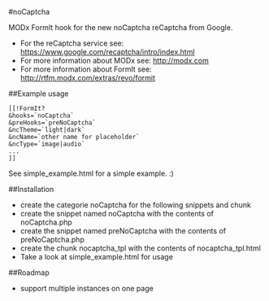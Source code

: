 #noCaptcha


MODx FormIt hook for the new noCaptcha reCaptcha from Google.

- For the reCaptcha service see: https://www.google.com/recaptcha/intro/index.html
- For more information about MODx see: http://modx.com
- For more information about FormIt see: http://rtfm.modx.com/extras/revo/formit

##Example usage
```
[[!FormIt? 
&hooks=`noCaptcha` 
&preHooks=`preNoCaptcha` 
&ncTheme=`light|dark` 
&ncName=`other name for placeholder` 
&ncType=`image|audio`
...
]]
```

See simple_example.html for a simple example. :)

##Installation

- create the categorie noCaptcha for the following snippets and chunk
- create the snippet named noCaptcha with the contents of noCaptcha.php
- create the snippet named preNoCaptcha with the contents of preNoCaptcha.php
- create the chunk nocaptcha_tpl with the contents of nocaptcha_tpl.html
- Take a look at simple_example.html for usage

##Roadmap
- support multiple instances on one page
